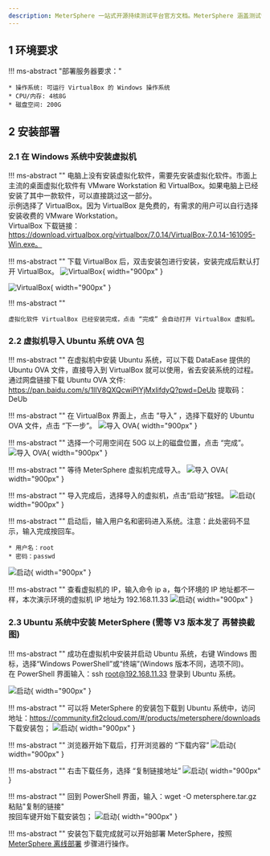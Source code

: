 ```yaml
---
description: MeterSphere 一站式开源持续测试平台官方文档。MeterSphere 涵盖测试管理、接口测试、UI 测试和性能测试等功能，全面兼容 JMeter、Selenium 等主流开源标准，有效助力开发和测试团队充分利用云弹性进行高度可 扩展的自动化测试，加速高质量的软件交付。
---
```


## 1 环境要求
!!! ms-abstract "部署服务器要求："

    * 操作系统: 可运行 VirtualBox 的 Windows 操作系统
    * CPU/内存: 4核8G
    * 磁盘空间: 200G

## 2 安装部署
### 2.1 在 Windows 系统中安装虚拟机
!!! ms-abstract ""
	电脑上没有安装虚拟化软件，需要先安装虚拟化软件。市面上主流的桌面虚拟化软件有 VMware Workstation 和 VirtualBox。如果电脑上已经安装了其中一款软件，可以直接跳过这一部分。  
	示例选择了 VirtualBox。因为 VirtualBox 是免费的，有需求的用户可以自行选择安装收费的 VMware Workstation。  
	VirtualBox 下载链接：https://download.virtualbox.org/virtualbox/7.0.14/VirtualBox-7.0.14-161095-Win.exe。

!!! ms-abstract ""
	下载 VirtualBox 后，双击安装包进行安装，安装完成后默认打开 VirtualBox。
![VirtualBox](../img/installation/windows/ova部署安装VirtualBox1.png){ width="900px" }

![VirtualBox](../img/installation/windows/ova部署安装VirtualBox2.png){ width="900px" }

!!! ms-abstract ""

	虚拟化软件 VirtualBox 已经安装完成，点击 “完成” 会自动打开 VirtualBox 虚拟机。

### 2.2  虚拟机导入 Ubuntu 系统 OVA 包
!!! ms-abstract ""
	在虚拟机中安装 Ubuntu 系统，可以下载 DataEase 提供的 Ubuntu OVA 文件，直接导入到 VirtualBox 就可以使用，省去安装系统的过程。  
	通过网盘链接下载 Ubuntu OVA 文件: https://pan.baidu.com/s/1lIV8QXQcwiPlYjMxlifdyQ?pwd=DeUb  提取码：DeUb

!!! ms-abstract ""
	在 VirtualBox 界面上，点击 ”导入” ，选择下载好的 Ubuntu OVA 文件，点击 “下一步”。
![导入 OVA](../img/installation/windows/导入Ubuntu镜像.png){ width="900px" }

!!! ms-abstract ""
	选择一个可用空间在 50G 以上的磁盘位置，点击 “完成”。
![导入 OVA](../img/installation/windows/选择磁盘空间.png){ width="900px" }

!!! ms-abstract ""
	等待 MeterSphere 虚拟机完成导入。
![导入 OVA](../img/installation/windows/等待完成OVA导入.png){ width="900px" }

!!! ms-abstract ""
	导入完成后，选择导入的虚拟机，点击“启动”按钮。
![启动](../img/installation/windows/虚拟机导入完成.png){ width="900px" }

!!! ms-abstract ""
	启动后，输入用户名和密码进入系统。注意：此处密码不显示，输入完成按回车。

	* 用户名：root
    * 密码：passwd

![启动](../img/installation/windows/启动虚拟机输入密码.png){ width="900px" }

!!! ms-abstract ""
	查看虚拟机的 IP，输入命令 ip a，每个环境的 IP 地址都不一样，本次演示环境的虚拟机 IP 地址为 192.168.11.33
![启动](../img/installation/windows/查看虚拟机IP.png){ width="900px" }

### 2.3  Ubuntu 系统中安装 MeterSphere (需等 V3 版本发了 再替换截图)
!!! ms-abstract ""
	成功在虚拟机中安装并启动 Ubuntu 系统，右键 Windows 图标，选择“Windows PowerShell”或“终端”(Windows 版本不同，选项不同)。      
	在 PowerShell 界面输入：ssh root@192.168.11.33 登录到 Ubuntu 系统。

![启动](../img/installation/windows/powershell.png){ width="900px" }

!!! ms-abstract ""
	可以将 MeterSphere 的安装包下载到 Ubuntu 系统中，访问地址：https://community.fit2cloud.com/#/products/metersphere/downloads 下载安装包；
![启动](../img/installation/windows/下载安装包.png){ width="900px" }

!!! ms-abstract ""
	浏览器开始下载后，打开浏览器的 “下载内容”
![启动](../img/installation/windows/下载内容.png){ width="900px" }

!!! ms-abstract ""
	右击下载任务，选择 “复制链接地址”
![启动](../img/installation/windows/复制地址.png){ width="900px" }

!!! ms-abstract ""
	回到 PowerShell 界面，输入：wget -O metersphere.tar.gz 粘贴"复制的链接"<br>
	按回车键开始下载安装包；
![启动](../img/installation/windows/粘贴复制链接.png){ width="900px" }

!!! ms-abstract ""
	安装包下载完成就可以开始部署 MeterSphere，按照 [MeterSphere 离线部署]( https://metersphere.io/.io/docs/installation/offline_installation/) 步骤进行操作。






